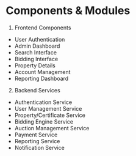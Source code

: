 # Components & Modules
1. Frontend Components
- User Authentication
- Admin Dashboard
- Search Interface
- Bidding Interface
- Property Details
- Account Management
- Reporting Dashboard

2. Backend Services
- Authentication Service
- User Management Service
- Property/Certificate Service
- Bidding Engine Service
- Auction Management Service
- Payment Service
- Reporting Service
- Notification Service
